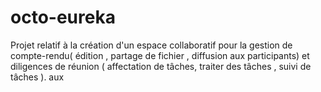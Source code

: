 # octo-eureka
Projet relatif à la création d'un espace collaboratif pour la gestion de compte-rendu( édition , partage de fichier , diffusion aux participants)  et diligences de réunion ( affectation de tâches, traiter des tâches , suivi de tâches ). aux
